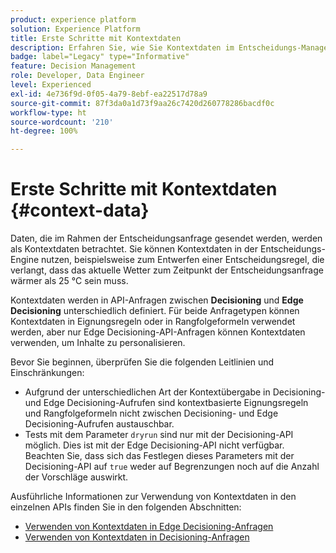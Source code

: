 ```yaml
---
product: experience platform
solution: Experience Platform
title: Erste Schritte mit Kontextdaten
description: Erfahren Sie, wie Sie Kontextdaten im Entscheidungs-Management nutzen.
badge: label="Legacy" type="Informative"
feature: Decision Management
role: Developer, Data Engineer
level: Experienced
exl-id: 4e736f9d-0f05-4a79-8ebf-ea22517d78a9
source-git-commit: 87f3da0a1d73f9aa26c7420d260778286bacdf0c
workflow-type: ht
source-wordcount: '210'
ht-degree: 100%

---
```


# Erste Schritte mit Kontextdaten {#context-data}

Daten, die im Rahmen der Entscheidungsanfrage gesendet werden, werden als Kontextdaten betrachtet. Sie können Kontextdaten in der Entscheidungs-Engine nutzen, beispielsweise zum Entwerfen einer Entscheidungsregel, die verlangt, dass das aktuelle Wetter zum Zeitpunkt der Entscheidungsanfrage wärmer als 25 °C sein muss.

Kontextdaten werden in API-Anfragen zwischen **Decisioning** und **Edge Decisioning** unterschiedlich definiert. Für beide Anfragetypen können Kontextdaten in Eignungsregeln oder in Rangfolgeformeln verwendet werden, aber nur Edge Decisioning-API-Anfragen können Kontextdaten verwenden, um Inhalte zu personalisieren.

Bevor Sie beginnen, überprüfen Sie die folgenden Leitlinien und Einschränkungen:

* Aufgrund der unterschiedlichen Art der Kontextübergabe in Decisioning- und Edge Decisioning-Aufrufen sind kontextbasierte Eignungsregeln und Rangfolgeformeln nicht zwischen Decisioning- und Edge Decisioning-Aufrufen austauschbar.
* Tests mit dem Parameter `dryrun` sind nur mit der Decisioning-API möglich. Dies ist mit der Edge Decisioning-API nicht verfügbar. Beachten Sie, dass sich das Festlegen dieses Parameters mit der Decisioning-API auf `true` weder auf Begrenzungen noch auf die Anzahl der Vorschläge auswirkt.

Ausführliche Informationen zur Verwendung von Kontextdaten in den einzelnen APIs finden Sie in den folgenden Abschnitten:

* [Verwenden von Kontextdaten in Edge Decisioning-Anfragen](context-data-edge.md)
* [Verwenden von Kontextdaten in Decisioning-Anfragen](context-data-decisioning.md)
